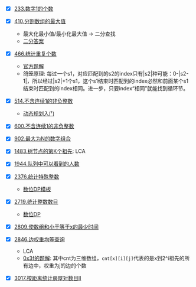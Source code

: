 - [x] [233.数字1的个数](https://leetcode.cn/problems/number-of-digit-one/)
- [x] [410.分割数组的最大值](https://leetcode.cn/problems/split-array-largest-sum/)

    - 最大化最小值/最小化最大值 -> 二分查找
    - [二分答案](https://leetcode.cn/problems/split-array-largest-sum/solutions/2613046/er-fen-da-an-fu-ti-dan-pythonjavacgojsru-n5la/)

- [x] [466.统计重复个数](https://leetcode.cn/problems/count-the-repetitions/)

    - [官方题解](https://leetcode.cn/problems/count-the-repetitions/solutions/208874/tong-ji-zhong-fu-ge-shu-by-leetcode-solution/)
    - 鸽笼原理:
      每过一个s1，对应匹配到的s2的index只有|s2|种可能：0-|s2-1|，所以经过|s2|+1个s1，这个s1结束时匹配到的index必然和前面某个s1结束时匹配到的index相同。进一步，只要index“相同”就能找到循环节。

- [x] [514.不含连续1的非负整数](https://leetcode.cn/problems/freedom-trail/)

    - [动态规划入门](https://b23.tv/72onpYq)

- [x] [600.不含连续1的非负整数](https://leetcode.cn/problems/non-negative-integers-without-consecutive-ones/)
- [x] [902.最大为N的数字组合](https://leetcode.cn/problems/numbers-at-most-n-given-digit-set/)
- [x] [1483.树节点的第K个祖先](https://leetcode.cn/problems/kth-ancestor-of-a-tree-node/): LCA
- [x] [1944.队列中可以看到的人数](https://leetcode.cn/problems/number-of-visible-people-in-a-queue/)
- [x] [2376.统计特殊整数](https://leetcode.cn/problems/count-special-integers/)

    - [数位DP模板](https://leetcode.cn/problems/count-special-integers/solutions/1746956/shu-wei-dp-mo-ban-by-endlesscheng-xtgx/)

- [x] [2719.统计整数数目](https://leetcode.cn/problems/count-of-integers/)

    - [数位DP](https://leetcode.cn/problems/count-of-integers/solutions/2601111/tong-ji-zheng-shu-shu-mu-by-leetcode-sol-qxqd/)

- [x] [2809.使数组和小于等于x的最少时间](https://leetcode.cn/problems/minimum-time-to-make-array-sum-at-most-x/)
- [x] [2846.边权重均等查询](https://leetcode.cn/problems/minimum-edge-weight-equilibrium-queries-in-a-tree/)

    - LCA
    - [0x3f的题解](https://leetcode.cn/problems/minimum-edge-weight-equilibrium-queries-in-a-tree/solutions/2424060/lca-mo-ban-by-endlesscheng-j54b/):
      其中cnt为三维数组，`cnt[x][i][j]`代表的是x到2^i祖先的所有边中，权重为j的边的个数

- [x] [3017.按距离统计房屋对数目II](https://leetcode.cn/problems/count-the-number-of-houses-at-a-certain-distance-ii/)
